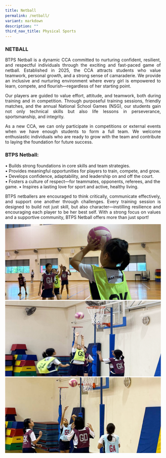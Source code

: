 ```yaml
---
title: Netball
permalink: /netball/
variant: markdown
description: ""
third_nav_title: Physical Sports
---
```

<h3>NETBALL</h3>
<p align="justify">BTPS Netball is a dynamic CCA committed to nurturing confident, resilient, and respectful individuals through the exciting and fast-paced game of netball. Established in 2025, the CCA attracts students who value teamwork, personal growth, and a strong sense of camaraderie. We provide an inclusive and nurturing environment where every girl is empowered to learn, compete, and flourish—regardless of her starting point.</p>
<p align="justify">
Our players are guided to value effort, attitude, and teamwork, both during training and in competition. Through purposeful training sessions, friendly matches, and the annual National School Games (NSG), our students gain not only technical skills but also life lessons in perseverance, sportsmanship, and integrity.</p>
<p align="justify">
As a new CCA, we can only participate in competitions or external events when we have enough students to form a full team. We welcome enthusiastic individuals who are ready to grow with the team and contribute to laying the foundation for future success.</p>

<h3>BTPS Netball:</h3>
• Builds strong foundations in core skills and team strategies.<br>
• Provides meaningful opportunities for players to train, compete, and grow.<br>
• Develops confidence, adaptability, and leadership on and off the court.<br>
•	Fosters a culture of respect—for teammates, opponents, referees, and the game.
•	Inspires a lasting love for sport and active, healthy living.

<p align="justify">
BTPS netballers are encouraged to think critically, communicate effectively, and support one another through challenges. Every training session is designed to build not just skill, but also character—instilling resilience and encouraging each player to be her best self. With a strong focus on values and a supportive community, BTPS Netball offers more than just sport!</p>

![](/images/CCA/25_netball_04.png)<br>
![](/images/CCA/25_netball_01.png)<br>
![](/images/CCA/25_netball_03.png)<br>